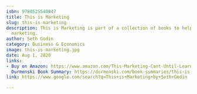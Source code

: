 ```yaml
---
isbn: 9780525540847
title: This is Marketing
slug: this-is-marketing
description: This is Marketing is part of a collection of books to help you do better
  marketing.
author: Seth Godin
category: Business & Economics
image: this-is-marketing.jpg
date: Aug 1, 2020
links:
- Buy on Amazon: https://www.amazon.com/This-Marketing-Cant-Until-Learn/dp/0525540830#ace-g5407864088
  Durmonski Book Summary: https://durmonski.com/book-summaries/this-is-marketing/
link: https://www.google.com/search?q=This+is+Marketing+by+Seth+Godin

---
```


